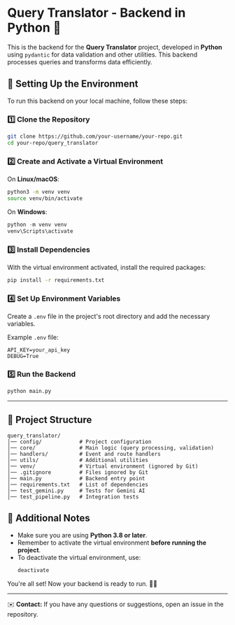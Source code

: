 # Query Translator - Backend in Python 🐍

This is the backend for the **Query Translator** project, developed in **Python** using `pydantic` for data validation and other utilities. This backend processes queries and transforms data efficiently.

## 🚀 Setting Up the Environment

To run this backend on your local machine, follow these steps:

### 1️⃣ Clone the Repository
```bash
git clone https://github.com/your-username/your-repo.git
cd your-repo/query_translator
```

### 2️⃣ Create and Activate a Virtual Environment
On **Linux/macOS**:
```bash
python3 -m venv venv
source venv/bin/activate
```

On **Windows**:
```powershell
python -m venv venv
venv\Scripts\activate
```

### 3️⃣ Install Dependencies
With the virtual environment activated, install the required packages:
```bash
pip install -r requirements.txt
```

### 4️⃣ Set Up Environment Variables
Create a `.env` file in the project's root directory and add the necessary variables.

Example `.env` file:
```
API_KEY=your_api_key
DEBUG=True
```

### 5️⃣ Run the Backend
```bash
python main.py
```

---

## 📂 Project Structure
```
query_translator/
│── config/            # Project configuration
│── core/              # Main logic (query processing, validation)
│── handlers/          # Event and route handlers
│── utils/             # Additional utilities
│── venv/              # Virtual environment (ignored by Git)
│── .gitignore         # Files ignored by Git
│── main.py            # Backend entry point
│── requirements.txt   # List of dependencies
│── test_gemini.py     # Tests for Gemini AI
│── test_pipeline.py   # Integration tests
```

## 📌 Additional Notes
- Make sure you are using **Python 3.8 or later**.
- Remember to activate the virtual environment **before running the project**.
- To deactivate the virtual environment, use:
  ```bash
  deactivate
  ```

You're all set! Now your backend is ready to run. 🚀🔥

---
✉️ **Contact:** If you have any questions or suggestions, open an issue in the repository.